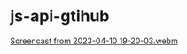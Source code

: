 # js-api-gtihub
[Screencast from 2023-04-10 19-20-03.webm](https://user-images.githubusercontent.com/124968745/230914362-9204ac7d-dd49-4c51-8768-2272224ae340.webm)
